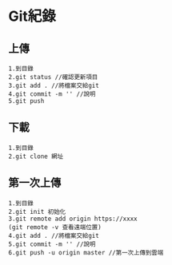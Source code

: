 # Git紀錄
## 上傳

```
1.到目錄
2.git status //確認更新項目
3.git add . //將檔案交給git 
4.git commit -m '' //說明
5.git push
```
    
## 下載

```
1.到目錄
2.git clone 網址 
```

## 第一次上傳

```
1.到目錄
2.git init 初始化
3.git remote add origin https://xxxx
(git remote -v 查看遠端位置)
4.git add . //將檔案交給git 
5.git commit -m '' //說明
6.git push -u origin master //第一次上傳到雲端
```

